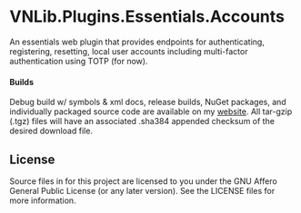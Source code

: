 # VNLib.Plugins.Essentials.Accounts

An essentials web plugin that provides endpoints for authenticating, registering, resetting, local user accounts including multi-factor authentication using TOTP (for now).

#### Builds
Debug build w/ symbols & xml docs, release builds, NuGet packages, and individually packaged source code are available on my [website](https://www.vaughnnugent.com/resources/software). All tar-gzip (.tgz) files will have an associated .sha384 appended checksum of the desired download file.

## License
Source files in for this project are licensed to you under the GNU Affero General Public License (or any later version). See the LICENSE files for more information.